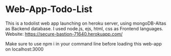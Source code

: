 # Web-App-Todo-List
This is a todolist web app launching on heroku server, using mongoDB-Altas as Backend database. I used node.js, ejs, html, css as Frontend languages. Website: https://secure-bastion-71640.herokuapp.com/

Make sure to use npm i in your command line before loading this web-app on localhost:3000
